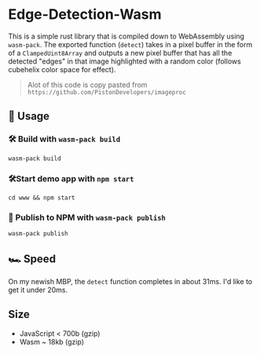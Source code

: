 <meta charset="utf-8"/>

# Edge-Detection-Wasm
This is a simple rust library that is compiled down to WebAssembly using `wasm-pack`. 
The exported function (`detect`) takes in a pixel buffer in the form of a `ClampedUint8Array`
and outputs a new pixel buffer that has all the detected "edges" in that image highlighted 
with a random color (follows cubehelix color space for effect).

> Alot of this code is copy pasted from `https://github.com/PistonDevelopers/imageproc`

## 🚴 Usage

### 🛠️ Build with `wasm-pack build`

```
wasm-pack build
```

### 🛠️Start demo app with `npm start`

```
cd www && npm start
```

### 🎁 Publish to NPM with `wasm-pack publish`

```
wasm-pack publish
```

## 🏎 Speed
On my newish MBP, the `detect` function completes in about 31ms. I'd like to get it under 20ms.

## Size
- JavaScript < 700b (gzip)
- Wasm ~ 18kb (gzip)

